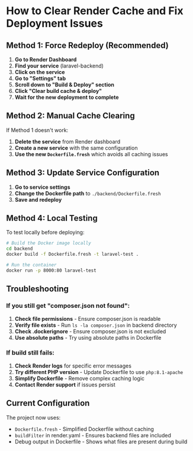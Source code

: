# How to Clear Render Cache and Fix Deployment Issues

## Method 1: Force Redeploy (Recommended)

1. **Go to Render Dashboard**
2. **Find your service** (laravel-backend)
3. **Click on the service**
4. **Go to "Settings" tab**
5. **Scroll down to "Build & Deploy" section**
6. **Click "Clear build cache & deploy"**
7. **Wait for the new deployment to complete**

## Method 2: Manual Cache Clearing

If Method 1 doesn't work:

1. **Delete the service** from Render dashboard
2. **Create a new service** with the same configuration
3. **Use the new `Dockerfile.fresh`** which avoids all caching issues

## Method 3: Update Service Configuration

1. **Go to service settings**
2. **Change the Dockerfile path** to `./backend/Dockerfile.fresh`
3. **Save and redeploy**

## Method 4: Local Testing

To test locally before deploying:

```bash
# Build the Docker image locally
cd backend
docker build -f Dockerfile.fresh -t laravel-test .

# Run the container
docker run -p 8000:80 laravel-test
```

## Troubleshooting

### If you still get "composer.json not found":

1. **Check file permissions** - Ensure composer.json is readable
2. **Verify file exists** - Run `ls -la composer.json` in backend directory
3. **Check .dockerignore** - Ensure composer.json is not excluded
4. **Use absolute paths** - Try using absolute paths in Dockerfile

### If build still fails:

1. **Check Render logs** for specific error messages
2. **Try different PHP version** - Update Dockerfile to use `php:8.1-apache`
3. **Simplify Dockerfile** - Remove complex caching logic
4. **Contact Render support** if issues persist

## Current Configuration

The project now uses:
- `Dockerfile.fresh` - Simplified Dockerfile without caching
- `buildFilter` in render.yaml - Ensures backend files are included
- Debug output in Dockerfile - Shows what files are present during build
